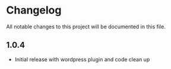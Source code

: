 # Changelog
All notable changes to this project will be documented in this file.

## 1.0.4
* Initial release with wordpress plugin and code clean up
